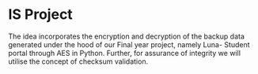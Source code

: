 # IS Project
The idea incorporates the encryption and decryption of the backup data
generated under the hood of our Final year project, namely Luna- Student portal
through AES in Python. Further, for assurance of integrity we will utilise the
concept of checksum validation.
